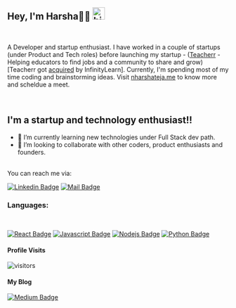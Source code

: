 ## Hey, I'm Harsha🔱❕ <img src="https://user-images.githubusercontent.com/1303154/88677602-1635ba80-d120-11ea-84d8-d263ba5fc3c0.gif" width="28px" alt="hi">

<br />

A Developer and startup enthusiast. I have worked in a couple of startups (under Product and Tech roles) before launching my startup - ([Teacherr](https://teacherr.in) - Helping educators to find jobs and a community to share and grow) [Teacherr got [acquired](https://www.vccircle.com/sri-chaitanya-educational-institute-run-infinity-learn-acquires-community-platform-teacherr) by InfinityLearn]. Currently, I'm spending most of my time coding and brainstorming ideas. Visit [nharshateja.me](https://www.nharshateja.me/) to know more and scheldue a meet.

<br />

## I'm a startup and technology enthusiast!!

- 🌱 I’m currently learning new technologies under Full Stack dev path.
- 👯 I’m looking to collaborate with other coders, product enthusiasts and founders.

<br />
You can reach me via:

[![Linkedin Badge](https://img.shields.io/badge/-Harsha-0e76a8?style=flat&labelColor=0e76a8&logo=linkedin&logoColor=white)](https://www.linkedin.com/in/harsha-teja-n/)
[![Mail Badge](https://img.shields.io/badge/-Harsha-c0392b?style=flat&labelColor=c0392b&logo=gmail&logoColor=white)](mailto:connect@nharshateja.me)

### Languages:

<br />

[![React Badge](https://img.shields.io/badge/-React-61DBFB?style=for-the-badge&labelColor=black&logo=react&logoColor=61DBFB)](#) [![Javascript Badge](https://img.shields.io/badge/-Javascript-F0DB4F?style=for-the-badge&labelColor=black&logo=javascript&logoColor=F0DB4F)](#) [![Nodejs Badge](https://img.shields.io/badge/-Nodejs-3C873A?style=for-the-badge&labelColor=black&logo=node.js&logoColor=3C873A)](#)
[![Python Badge](https://img.shields.io/badge/-Python-E34F26?style=for-the-badge&labelColor=black&logo=python&logoColor=3C873A)](#)

#### Profile Visits

![visitors](https://visitor-badge.glitch.me/badge?page_id=Harsha-Teja.Harsha-Teja)

#### My Blog

[![Medium Badge](https://img.shields.io/badge/-Harsha-0e76a8?style=flat&labelColor=12100E&logo=Medium&logoColor=white)](https://harshatejanageshwaran.medium.com/)
